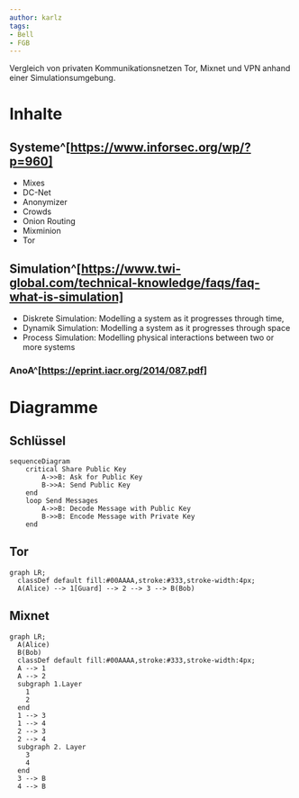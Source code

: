 ```yaml
---
author: karlz
tags:
- Bell
- FGB
---
```


Vergleich von privaten Kommunikationsnetzen Tor, Mixnet und VPN anhand einer Simulationsumgebung.

# Inhalte

## Systeme^[https://www.inforsec.org/wp/?p=960]

- Mixes
- DC-Net
- Anonymizer
- Crowds
- Onion Routing
- Mixminion
- Tor

## Simulation^[https://www.twi-global.com/technical-knowledge/faqs/faq-what-is-simulation]

- Diskrete Simulation: Modelling a system as it progresses through time,
- Dynamik Simulation: Modelling a system as it progresses through space
- Process Simulation: Modelling physical interactions between two or more systems

### AnoA^[https://eprint.iacr.org/2014/087.pdf]

# Diagramme

## Schlüssel

```mermaid
sequenceDiagram
    critical Share Public Key
        A->>B: Ask for Public Key
        B->>A: Send Public Key
    end
    loop Send Messages
        A->>B: Decode Message with Public Key
        B->>B: Encode Message with Private Key
    end
```

## Tor

```mermaid
graph LR;
  classDef default fill:#00AAAA,stroke:#333,stroke-width:4px;
  A(Alice) --> 1[Guard] --> 2 --> 3 --> B(Bob)
```

## Mixnet

```mermaid
graph LR;
  A(Alice)
  B(Bob)
  classDef default fill:#00AAAA,stroke:#333,stroke-width:4px;
  A --> 1
  A --> 2
  subgraph 1.Layer
    1
    2
  end
  1 --> 3
  1 --> 4
  2 --> 3
  2 --> 4
  subgraph 2. Layer
    3
    4
  end
  3 --> B
  4 --> B
```
